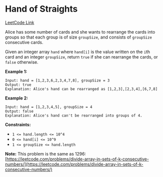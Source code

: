 # Hand of Straights

[LeetCode Link](https://leetcode.com/problems/hand-of-straights/)

Alice has some number of cards and she wants to rearrange the cards
into groups so that each group is of size `groupSize`, and consists
of `groupSize` consecutive cards.

Given an integer array `hand` where `hand[i]` is the value written
on the `i`th card and an integer `groupSize`, return `true` if she
can rearrange the cards, or `false` otherwise.

**Example 1:**
```
Input: hand = [1,2,3,6,2,3,4,7,8], groupSize = 3
Output: true
Explanation: Alice's hand can be rearranged as [1,2,3],[2,3,4],[6,7,8]
```

**Example 2:**
```
Input: hand = [1,2,3,4,5], groupSize = 4
Output: false
Explanation: Alice's hand can't be rearranged into groups of 4.
```

**Constraints:**
- `1 <= hand.length <= 10^4`
- `0 <= hand[i] <= 10^9`
- `1 <= groupSize <= hand.length`

**Note:** This problem is the same as 1296: [https://leetcode.com/problems/divide-array-in-sets-of-k-consecutive-numbers/](https://leetcode.com/problems/divide-array-in-sets-of-k-consecutive-numbers/)
